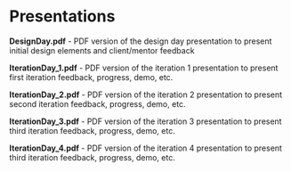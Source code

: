 # Presentations
**DesignDay.pdf** - PDF version of the design day presentation to present initial design elements and client/mentor feedback

**IterationDay_1.pdf** - PDF version of the iteration 1 presentation to present first iteration feedback, progress, demo, etc.

**IterationDay_2.pdf** - PDF version of the iteration 2 presentation to present second iteration feedback, progress, demo, etc.

**IterationDay_3.pdf** - PDF version of the iteration 3 presentation to present third iteration feedback, progress, demo, etc.

**IterationDay_4.pdf** - PDF version of the iteration 4 presentation to present third iteration feedback, progress, demo, etc.